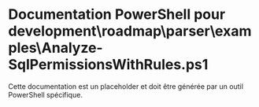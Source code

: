 # Documentation PowerShell pour development\roadmap\parser\examples\Analyze-SqlPermissionsWithRules.ps1

Cette documentation est un placeholder et doit être générée par un outil PowerShell spécifique.
